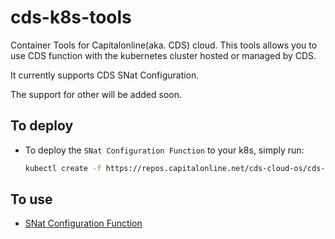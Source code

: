 # cds-k8s-tools

Container Tools for Capitalonline(aka. CDS) cloud. This tools allows you to use CDS function with the kubernetes cluster hosted or managed by CDS.

It currently supports CDS SNat Configuration.

The support for other will be added soon.

## To deploy

- To deploy the `SNat Configuration Function` to your k8s, simply run:

  ```bash
  kubectl create -f https://repos.capitalonline.net/cds-cloud-os/cds-k8s-tools/-/blob/master/releases/cds-snat-configuration.yaml
  ```

  

## To use

- [SNat Configuration Function](./docs/snat-configuration-function.md)

